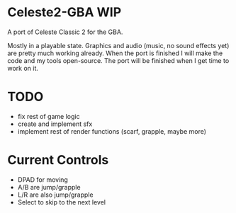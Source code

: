 # Celeste2-GBA **WIP**
A port of Celeste Classic 2 for the GBA. 

Mostly in a playable state. Graphics and audio (music, no sound effects yet) are pretty much working already. When the port is finished I will make the code and my tools open-source. The port will be finished when I get time to work on it.

# TODO
- fix rest of game logic
- create and implement sfx
- implement rest of render functions (scarf, grapple, maybe more)

# Current Controls
- DPAD for moving
- A/B are jump/grapple
- L/R are also jump/grapple
- Select to skip to the next level
